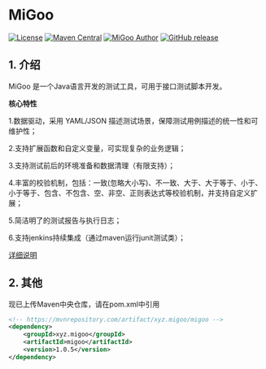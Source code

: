 # MiGoo

[![License](http://img.shields.io/badge/license-MIT-blue.svg)](https://github.com/XiaoMiSum/MiGoo/blob/master/LICENSE)
[![Maven Central](https://maven-badges.herokuapp.com/maven-central/xyz.migoo/migoo/badge.svg)](https://maven-badges.herokuapp.com/maven-central/xyz.migoo/migoo)
[![MiGoo Author](https://img.shields.io/badge/Author-xiaomi-yellow.svg)](https://maven-badges.herokuapp.com/maven-central/xyz.migoo/migoo)
[![GitHub release](https://img.shields.io/github/release/XiaoMiSum/migoo.svg)](https://github.com/XiaoMiSum/MiGoo/releases)
## 1. 介绍

MiGoo 是一个Java语言开发的测试工具，可用于接口测试脚本开发。
    
**核心特性**

1.数据驱动，采用 YAML/JSON 描述测试场景，保障测试用例描述的统一性和可维护性；

2.支持扩展函数和自定义变量，可实现复杂的业务逻辑；

3.支持测试前后的环境准备和数据清理（有限支持）；

4.丰富的校验机制，包括：一致(忽略大小写)、不一致、大于、大于等于、小于、小于等于、包含、不包含、空、非空、正则表达式等校验机制，并支持自定义扩展；

5.简洁明了的测试报告与执行日志；

6.支持jenkins持续集成（通过maven运行junit测试类）；

[详细说明](http://note.youdao.com/noteshare?id=568901613e4f36cfb23af2413e36fd09 "详细说明")
 
## 2. 其他

现已上传Maven中央仓库，请在pom.xml中引用

``` xml
<!-- https://mvnrepository.com/artifact/xyz.migoo/migoo -->
<dependency>
    <groupId>xyz.migoo</groupId>
    <artifactId>migoo</artifactId>
    <version>1.0.5</version>
</dependency>
```
